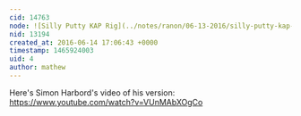 ```yaml
---
cid: 14763
node: ![Silly Putty KAP Rig](../notes/ranon/06-13-2016/silly-putty-kap-rig)
nid: 13194
created_at: 2016-06-14 17:06:43 +0000
timestamp: 1465924003
uid: 4
author: mathew
---
```


Here's Simon Harbord's video of his version:
https://www.youtube.com/watch?v=VUnMAbXOgCo